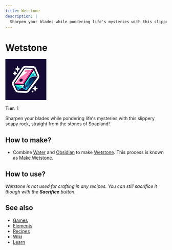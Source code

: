 ```yaml
---
title: Wetstone
description: |
  Sharpen your blades while pondering life's mysteries with this slippery soapy rock, straight from the stones of Soapland!
---
```

# Wetstone

![](../images/item.wetstone.png)

**Tier**: 1

Sharpen your blades while pondering life's mysteries with this slippery soapy rock, straight from the stones of Soapland!

## How to make?

* Combine [Water](/wiki/elements/water) and [Obsidian](/wiki/elements/obsidian) to make [Wetstone](/wiki/elements/wetstone). This process is known as [Make Wetstone](/wiki/recipes/make-wetstone).

## How to use?

_Wetstone is not used for crafting in any recipes. You can still sacrifice it though with the **Sacrifice** button._

## See also

* [Games](/wiki/games)
* [Elements](/wiki/elements)
* [Recipes](/wiki/recipes)
* [Wiki](/wiki/index)
* [Learn](/learn/index)